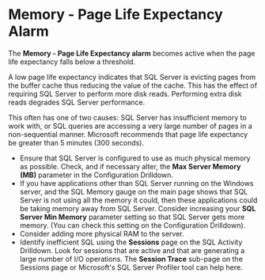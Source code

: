 ﻿<?xml version="1.0" encoding="utf-8"?>
<html xmlns:MadCap="http://www.madcapsoftware.com/Schemas/MadCap.xsd" MadCap:lastBlockDepth="4" MadCap:lastHeight="367" MadCap:lastWidth="870">
    <head><title></title>
    </head>
    <body>
        <h1>
            <MadCap:keyword term="Memory - Page Life Expectancy alarm;alarms:Memory - Page Life Expectancy" />Memory - Page Life Expectancy Alarm</h1>
        <p>The <b>Memory - Page Life Expectancy 
 alarm</b> becomes active when the page life expectancy falls below 
 a threshold.</p>
        <p>A low page life expectancy indicates that SQL Server is evicting 
 pages from the buffer cache thus reducing the value of the cache. This 
 has the effect of requiring SQL Server to perform more disk reads. Performing 
 extra disk reads degrades SQL Server performance.</p>
        <p>This often has one of two causes: SQL Server has insufficient 
 memory to work with, or SQL queries are accessing a very large number 
 of pages in a non-sequential manner. Microsoft recommends that page life 
 expectancy be greater than 5 minutes (300 seconds).</p>
        <MadCap:snippetBlock src="../Resources/Snippets/SoSSE/Alarm_Title_Raised.flsnp" />
        <ul>
            <li>Ensure 
 that SQL Server is configured to use as much physical memory as possible. 
 Check, and if necessary alter, the <b>Max 
 Server Memory (MB)</b> parameter in the <MadCap:xref href="../Drilldowns/drilldown_sqlserver_configuration.htm" target="" title="" alt="">Configuration Drilldown</MadCap:xref>.</li>
            <li>If you have applications 
 other than SQL Server running on the Windows server, and the SQL Memory gauge 
 on the main page shows that SQL Server is not using all the memory it 
 could, then these applications could be taking memory away from SQL Server. 
 Consider increasing your <b>SQL Server Min 
 Memory</b> parameter setting so that SQL Server gets more memory. (You 
 can check this setting on the <MadCap:xref href="../Drilldowns/drilldown_sqlserver_configuration.htm" target="" title="" alt="">Configuration Drilldown</MadCap:xref>).</li>
            <li>Consider adding more 
 physical RAM to the server.</li>
            <li>Identify inefficient 
 SQL using the <b>Sessions</b> page on 
 the <MadCap:xref href="../Drilldowns/drilldown_sqlserver_sqlactivity.htm" target="" title="" alt="">SQL Activity Drilldown</MadCap:xref>. Look 
 for sessions that are active and that are generating a large number of 
 I/O operations. The <b>Session Trace</b> 
 sub-page on the Sessions page or Microsoft's SQL Server Profiler tool 
 can help here.</li>
        </ul>
    </body>
</html>